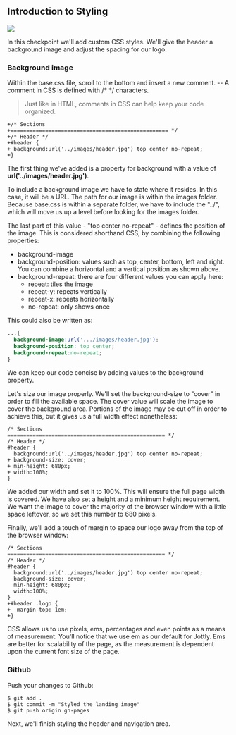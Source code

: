 ## Introduction to Styling

![](http://cl.ly/WHEI/12-header.png)

In this checkpoint we'll add custom CSS styles. We'll give the header a background image and adjust the spacing for our logo.

### Background image

Within the base.css file, scroll to the bottom and insert a new comment. -- A comment in CSS is defined with /* */ characters.

> Just like in HTML, comments in CSS can help keep your code organized.

```css(stylesheets/base.css)
+/* Sections
+================================================== */
+/* Header */
+#header {
+ background:url('../images/header.jpg') top center no-repeat;
+}
```

The first thing we've added is a property for background with a value of **url('../images/header.jpg')**.

To include a background image we have to state where it resides. In this case, it will be a URL. The path for our image is within the images folder. Because base.css is within a separate folder, we have to include the "../", which will move us up a level before looking for the images folder.

The last part of this value - "top center no-repeat" - defines the position of the image. This is considered shorthand CSS, by combining the following properties:

* background-image
* background-position: values such as top, center, bottom, left and right. You can combine a horizontal and a vertical position as shown above.
* background-repeat: there are four different values you can apply here:
  * repeat: tiles the image
  * repeat-y: repeats vertically
  * repeat-x: repeats horizontally
  * no-repeat: only shows once

This could also be written as:

```css
...{
  background-image:url('.../images/header.jpg');
  background-position: top center;
  background-repeat:no-repeat;
}
```

We can keep our code concise by adding values to the background property.

Let's size our image properly. We'll set the background-size to "cover" in order to fill the available space. The cover value will scale the image to cover the background area. Portions of the image may be cut off in order to achieve this, but it gives us a full width effect nonetheless:

```css(stylesheets/base.css)
/* Sections
================================================== */
/* Header */
#header {
  background:url('../images/header.jpg') top center no-repeat;
+ background-size: cover;
+ min-height: 680px;
+ width:100%;
}
```

We added our width and set it to 100%. This will ensure the full page width is covered. We have also set a height and a minimum height requirement. We want the image to cover the majority of the browser window with a little space leftover, so we set this number to 680 pixels.

Finally, we'll add a touch of margin to space our logo away from the top of the browser window:

```css(stylesheets/base.css)
/* Sections
================================================== */
/* Header */
#header {
  background:url('../images/header.jpg') top center no-repeat;
  background-size: cover;
  min-height: 680px;
  width:100%;
}
+#header .logo {
+  margin-top: 1em;
+}
```

CSS allows us to use pixels, ems, percentages and even points as a means of measurement. You'll notice that we use em as our default for Jottly. Ems are better for scalability of the page, as the measurement is dependent upon the current font size of the page.

### Github

Push your changes to Github:

```bash(Terminal)
$ git add .
$ git commit -m "Styled the landing image"
$ git push origin gh-pages
```

Next, we'll finish styling the header and navigation area.
